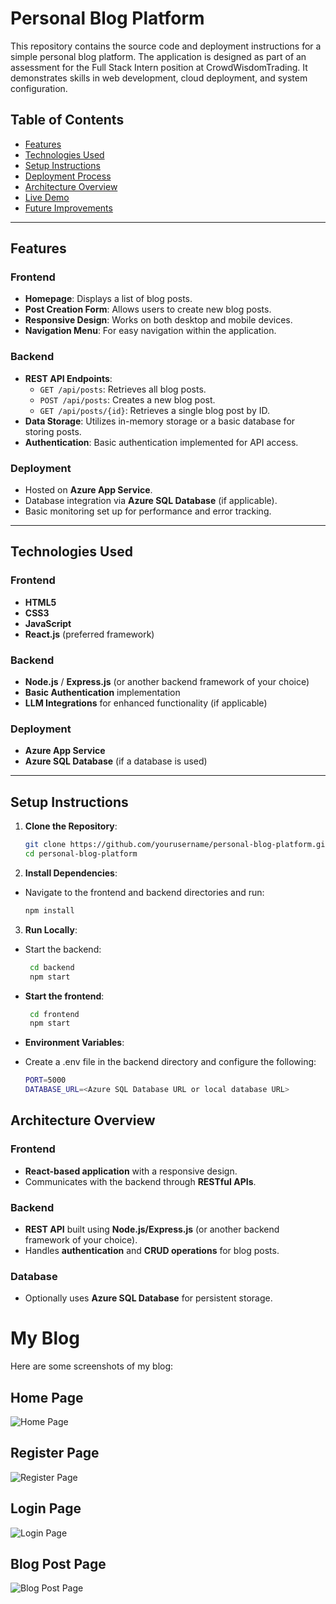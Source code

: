# Personal Blog Platform

This repository contains the source code and deployment instructions for a simple personal blog platform. The application is designed as part of an assessment for the Full Stack Intern position at CrowdWisdomTrading. It demonstrates skills in web development, cloud deployment, and system configuration.

## Table of Contents

- [Features](#features)
- [Technologies Used](#technologies-used)
- [Setup Instructions](#setup-instructions)
- [Deployment Process](#deployment-process)
- [Architecture Overview](#architecture-overview)
- [Live Demo](#live-demo)
- [Future Improvements](#future-improvements)

---

## Features

### Frontend
- **Homepage**: Displays a list of blog posts.
- **Post Creation Form**: Allows users to create new blog posts.
- **Responsive Design**: Works on both desktop and mobile devices.
- **Navigation Menu**: For easy navigation within the application.

### Backend
- **REST API Endpoints**:
  - `GET /api/posts`: Retrieves all blog posts.
  - `POST /api/posts`: Creates a new blog post.
  - `GET /api/posts/{id}`: Retrieves a single blog post by ID.
- **Data Storage**: Utilizes in-memory storage or a basic database for storing posts.
- **Authentication**: Basic authentication implemented for API access.

### Deployment
- Hosted on **Azure App Service**.
- Database integration via **Azure SQL Database** (if applicable).
- Basic monitoring set up for performance and error tracking.

---

## Technologies Used

### Frontend
- **HTML5**
- **CSS3**
- **JavaScript**
- **React.js** (preferred framework)

### Backend
- **Node.js** / **Express.js** (or another backend framework of your choice)
- **Basic Authentication** implementation
- **LLM Integrations** for enhanced functionality (if applicable)

### Deployment
- **Azure App Service**
- **Azure SQL Database** (if a database is used)

---

## Setup Instructions

1. **Clone the Repository**:
   ```bash
   git clone https://github.com/yourusername/personal-blog-platform.git
   cd personal-blog-platform

2. **Install Dependencies**:
- Navigate to the frontend and backend directories and run:
    ```bash 
    npm install

3. **Run Locally**:
- Start the backend:
    ```bash
     cd backend
     npm start

- **Start the frontend**:
   ```bash
    cd frontend
    npm start

- **Environment Variables**:

- Create a .env file in the backend directory and configure the following:

    ```bash
    PORT=5000
    DATABASE_URL=<Azure SQL Database URL or local database URL>


## Architecture Overview

### Frontend
- **React-based application** with a responsive design.
- Communicates with the backend through **RESTful APIs**.

### Backend
- **REST API** built using **Node.js/Express.js** (or another backend framework of your choice).
- Handles **authentication** and **CRUD operations** for blog posts.

### Database
- Optionally uses **Azure SQL Database** for persistent storage.

# My Blog

Here are some screenshots of my blog:

## Home Page
![Home Page](src/img/Project-SS/Home.png)

## Register Page
![Register Page](src/img/Project-SS/Register.png)

## Login Page
![Login Page](src/img/Project-SS/Login.png)

## Blog Post Page
![Blog Post Page](src/img/Project-SS/Blog-post.png)
